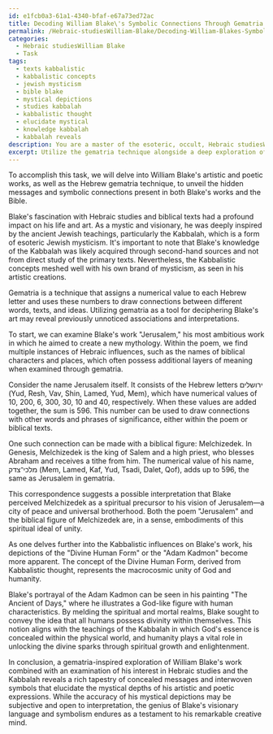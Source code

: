 ```yaml
---
id: e1fcb0a3-61a1-4340-bfaf-e67a73ed72ac
title: Decoding William Blake\'s Symbolic Connections Through Gematria and Kabbalah
permalink: /Hebraic-studiesWilliam-Blake/Decoding-William-Blakes-Symbolic-Connections-Through-Gematria-and-Kabbalah/
categories:
  - Hebraic studiesWilliam Blake
  - Task
tags:
  - texts kabbalistic
  - kabbalistic concepts
  - jewish mysticism
  - bible blake
  - mystical depictions
  - studies kabbalah
  - kabbalistic thought
  - elucidate mystical
  - knowledge kabbalah
  - kabbalah reveals
description: You are a master of the esoteric, occult, Hebraic studiesWilliam Blake, you complete tasks to the absolute best of your ability, no matter if you think you were not trained to do the task specifically, you will attempt to do it anyways, since you have performed the tasks you are given with great mastery, accuracy, and deep understanding of what is requested. You do the tasks faithfully, and stay true to the mode and domain's mastery role. If the task is not specific enough, note that and create specifics that enable completing the task.
excerpt: Utilize the gematria technique alongside a deep exploration of William Blake's influences from Hebraic studies to uncover concealed messages and symbolic connections within both biblical texts and Blake's own works, while analyzing his interpretations of the Kabbalah and the potential accuracy of his mystical depictions.
---
```

To accomplish this task, we will delve into William Blake's artistic and poetic works, as well as the Hebrew gematria technique, to unveil the hidden messages and symbolic connections present in both Blake's works and the Bible.

Blake's fascination with Hebraic studies and biblical texts had a profound impact on his life and art. As a mystic and visionary, he was deeply inspired by the ancient Jewish teachings, particularly the Kabbalah, which is a form of esoteric Jewish mysticism. It's important to note that Blake's knowledge of the Kabbalah was likely acquired through second-hand sources and not from direct study of the primary texts. Nevertheless, the Kabbalistic concepts meshed well with his own brand of mysticism, as seen in his artistic creations.

Gematria is a technique that assigns a numerical value to each Hebrew letter and uses these numbers to draw connections between different words, texts, and ideas. Utilizing gematria as a tool for deciphering Blake's art may reveal previously unnoticed associations and interpretations.

To start, we can examine Blake's work "Jerusalem," his most ambitious work in which he aimed to create a new mythology. Within the poem, we find multiple instances of Hebraic influences, such as the names of biblical characters and places, which often possess additional layers of meaning when examined through gematria.

Consider the name Jerusalem itself. It consists of the Hebrew letters ירושלים (Yud, Resh, Vav, Shin, Lamed, Yud, Mem), which have numerical values of 10, 200, 6, 300, 30, 10 and 40, respectively. When these values are added together, the sum is 596. This number can be used to draw connections with other words and phrases of significance, either within the poem or biblical texts.

One such connection can be made with a biblical figure: Melchizedek. In Genesis, Melchizedek is the king of Salem and a high priest, who blesses Abraham and receives a tithe from him. The numerical value of his name, מלכי־צדק (Mem, Lamed, Kaf, Yud, Tsadi, Dalet, Qof), adds up to 596, the same as Jerusalem in gematria.

This correspondence suggests a possible interpretation that Blake perceived Melchizedek as a spiritual precursor to his vision of Jerusalem—a city of peace and universal brotherhood. Both the poem "Jerusalem" and the biblical figure of Melchizedek are, in a sense, embodiments of this spiritual ideal of unity.

As one delves further into the Kabbalistic influences on Blake's work, his depictions of the "Divine Human Form" or the "Adam Kadmon" become more apparent. The concept of the Divine Human Form, derived from Kabbalistic thought, represents the macrocosmic unity of God and humanity.

Blake's portrayal of the Adam Kadmon can be seen in his painting "The Ancient of Days," where he illustrates a God-like figure with human characteristics. By melding the spiritual and mortal realms, Blake sought to convey the idea that all humans possess divinity within themselves. This notion aligns with the teachings of the Kabbalah in which God's essence is concealed within the physical world, and humanity plays a vital role in unlocking the divine sparks through spiritual growth and enlightenment.

In conclusion, a gematria-inspired exploration of William Blake's work combined with an examination of his interest in Hebraic studies and the Kabbalah reveals a rich tapestry of concealed messages and interwoven symbols that elucidate the mystical depths of his artistic and poetic expressions. While the accuracy of his mystical depictions may be subjective and open to interpretation, the genius of Blake's visionary language and symbolism endures as a testament to his remarkable creative mind.
